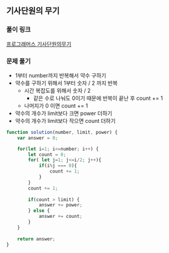 ## 기사단원의 무기

### 풀이 링크

[프로그래머스 기사단원의무기](https://school.programmers.co.kr/learn/courses/30/lessons/136798)

### 문제 풀기

- 1부터 number까지 반복해서 약수 구하기
- 약수를 구하기 위해서 1부터 숫자 / 2 까지 반복
  - 시간 복잡도를 위해서 숫자 / 2
    - 같은 수로 나눠도 0이기 때문에 반복이 끝난 후 count += 1
  - 나머지가 0 이면 count += 1
- 약수의 개수가 limit보다 크면 power 더하기
- 약수의 개수가 limit보다 작으면 count 더하기

```javascript
function solution(number, limit, power) {
    var answer = 0;

    for(let i=1; i<=number; i++) {
        let count = 0;
        for( let j=1; j<=i/2; j++){
            if(i%j === 0){
                count += 1;
            }
        }
        count += 1;
        
        if(count > limit) {
            answer += power;
        } else {
            answer += count;
        }
    }
    
    return answer;
}
```

